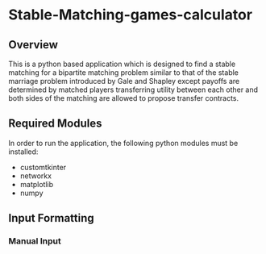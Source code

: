 # Stable-Matching-games-calculator
## Overview
This is a python based application which is designed to find a stable matching for a bipartite matching problem similar to that of the stable marriage problem introduced by Gale and Shapley except payoffs are determined by matched players transferring utility between each other and both sides of the matching are allowed to propose transfer contracts.
## Required Modules 
In order to run the application, the following python modules must be installed:
- customtkinter
- networkx
- matplotlib
- numpy
## Input Formatting
### Manual Input
